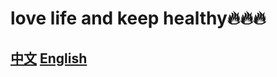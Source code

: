 # love life and keep healthy🔥🔥🔥
## [中文](https://github.com/honestAnt/programmer-keep-health/README-cn.md)  [English](https://github.com/honestAnt/programmer-keep-health/README-en.md)
